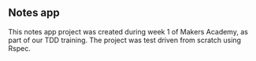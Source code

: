 ## Notes app

This notes app project was created during week 1 of Makers Academy, as part of our TDD training. The project was test driven from scratch using Rspec.
